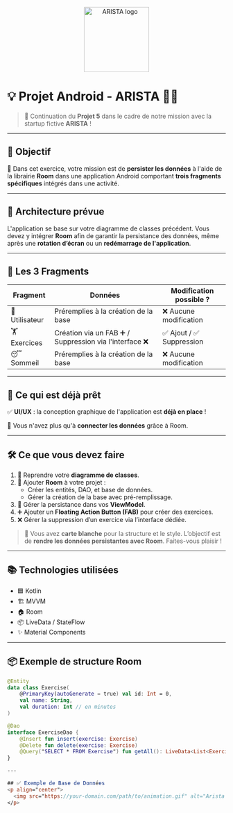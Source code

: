 <p align="center">
  <img src="https://user.oc-static.com/upload/2025/02/18/1739888335313_Capture_d_e%CC%81cran_2025-02-18_a%CC%80_16.17.46-removebg-preview.png" alt="ARISTA logo" width="150"/>
</p>

# 💡 Projet Android - ARISTA  📱🧠

> 🚀 Continuation du **Projet 5** dans le cadre de notre mission avec la startup fictive **ARISTA** !

---

## 🌟 Objectif

🎯 Dans cet exercice, votre mission est de **persister les données** à l'aide de la librairie **Room** dans une application Android comportant **trois fragments spécifiques** intégrés dans une activité.

---

## 🧱 Architecture prévue

L'application se base sur votre diagramme de classes précédent. Vous devez y intégrer **Room** afin de garantir la persistance des données, même après une **rotation d’écran** ou un **redémarrage de l'application**.

---

## 🧩 Les 3 Fragments

| Fragment | Données | Modification possible ? |
|---------|---------|--------------------------|
| 👤 Utilisateur | Préremplies à la création de la base | ❌ Aucune modification |
| 🏋️ Exercices | Création via un FAB ➕ / Suppression via l'interface ❌ | ✅ Ajout / ✅ Suppression |
| 😴 Sommeil | Préremplies à la création de la base | ❌ Aucune modification |

---

## 🎨 Ce qui est déjà prêt

✅ **UI/UX** : la conception graphique de l'application est **déjà en place** !

🎨 Vous n'avez plus qu'à **connecter les données** grâce à Room.

---

## 🛠️ Ce que vous devez faire

1. 🔄 Reprendre votre **diagramme de classes**.
2. 🧠 Ajouter **Room** à votre projet :
   - Créer les entités, DAO, et base de données.
   - Gérer la création de la base avec pré-remplissage.
3. 📲 Gérer la persistance dans vos **ViewModel**.
4. ➕ Ajouter un **Floating Action Button (FAB)** pour créer des exercices.
5. ❌ Gérer la suppression d’un exercice via l’interface dédiée.

> 🎨 Vous avez **carte blanche** pour la structure et le style. L’objectif est de **rendre les données persistantes avec Room**. Faites-vous plaisir !

---

## 📚 Technologies utilisées

- 🟦 Kotlin
- 🏗️ MVVM
- 🏠 Room
- 📦 LiveData / StateFlow
- ✨ Material Components

---

## 📦 Exemple de structure Room

```kotlin
@Entity
data class Exercise(
    @PrimaryKey(autoGenerate = true) val id: Int = 0,
    val name: String,
    val duration: Int // en minutes
)

@Dao
interface ExerciseDao {
    @Insert fun insert(exercise: Exercise)
    @Delete fun delete(exercise: Exercise)
    @Query("SELECT * FROM Exercise") fun getAll(): LiveData<List<Exercise>>
}

---

## ✅ Exemple de Base de Données
<p align="center">
  <img src="https://your-domain.com/path/to/animation.gif" alt="Arista Animation" width="500"/>
</p>

